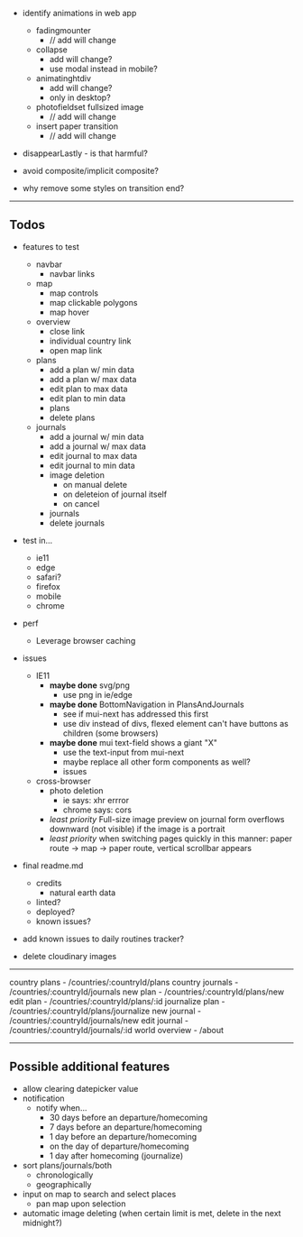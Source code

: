 - identify animations in web app
  - fadingmounter
    - // add will change
  - collapse
    - add will change?
    - use modal instead in mobile?
  - animatinghtdiv
    - add will change?
    - only in desktop?
  - photofieldset fullsized image
    - // add will change
  - insert paper transition
    - // add will change

- disappearLastly - is that harmful?
- avoid composite/implicit composite?
- why remove some styles on transition end?

---

## Todos

- features to test
  - navbar
    - navbar links
  - map
    - map controls
    - map clickable polygons
    - map hover
  - overview
    - close link
    - individual country link
    - open map link
  - plans
    - add a plan w/ min data
    - add a plan w/ max data
    - edit plan to max data
    - edit plan to min data
    - plans
    - delete plans
  - journals
    - add a journal w/ min data
    - add a journal w/ max data
    - edit journal to max data
    - edit journal to min data
    - image deletion
      - on manual delete
      - on deleteion of journal itself
      - on cancel
    - journals
    - delete journals

- test in...
  - ie11
  - edge
  - safari?
  - firefox
  - mobile
  - chrome

- perf
  - Leverage browser caching

- issues
  - IE11
    - **maybe done** svg/png
      - use png in ie/edge
    - **maybe done** BottomNavigation in PlansAndJournals
      - see if mui-next has addressed this first
      - use div instead of divs, flexed element can't have buttons as children (some browsers)
    - **maybe done** mui text-field shows a giant "X"
      - use the text-input from mui-next
      - maybe replace all other form components as well?
      - issues
  - cross-browser
    - photo deletion
      - ie says: xhr errror
      - chrome says: cors
    - *least priority* Full-size image preview on journal form overflows downward (not visible) if the image is a portrait
    - *least priority* when switching pages quickly in this manner: paper route -> map -> paper route, vertical scrollbar appears


- final readme.md
  - credits
    - natural earth data
  - linted?
  - deployed?
  - known issues?

- add known issues to daily routines tracker?

- delete cloudinary images

---

country plans           - /countries/:countryId/plans
country journals        - /countries/:countryId/journals
new plan                - /countries/:countryId/plans/new
edit plan               - /countries/:countryId/plans/:id
journalize plan         - /countries/:countryId/plans/journalize
new journal             - /countries/:countryId/journals/new
edit journal            - /countries/:countryId/journals/:id
world overview          - /about

---

## Possible additional features

- allow clearing datepicker value
- notification
  - notify when...
    - 30 days before an departure/homecoming
    - 7 days before an departure/homecoming
    - 1 day before an departure/homecoming
    - on the day of departure/homecoming
    - 1 day after homecoming (journalize)
- sort plans/journals/both
  - chronologically
  - geographically
- input on map to search and select places
  - pan map upon selection
- automatic image deleting (when certain limit is met, delete in the next midnight?)
